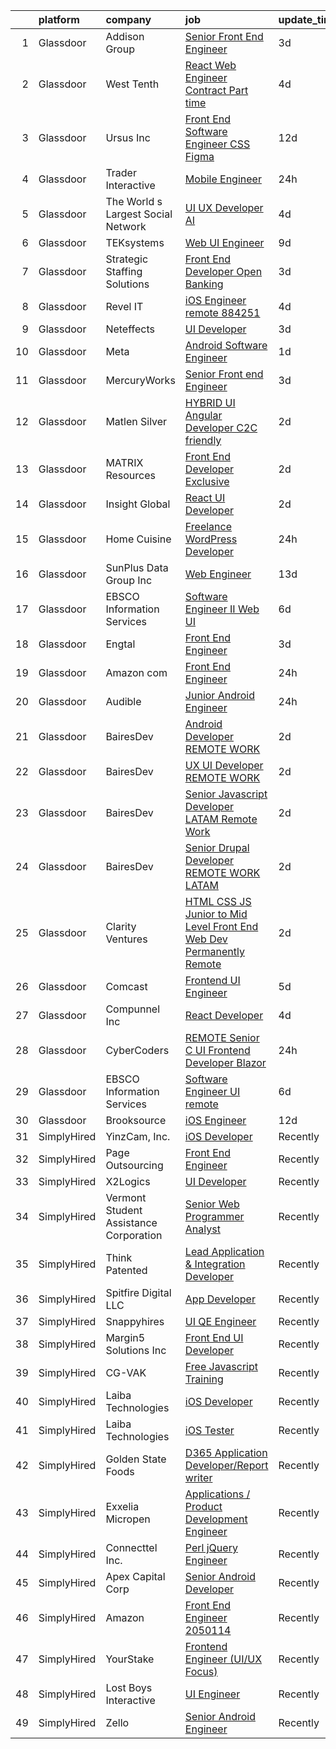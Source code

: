 

|    | platform    | company                                | job                                                                                                                                                                                                                                                                                                                                                                                                                                                                                                                                                                                                                                                                                                                                                                                                                                                                                                                                                                                                                                                                                                                                                                                                                                                                                                                                                                                                                                                                                                                                      | update_time   | location             |
|---:|:------------|:---------------------------------------|:-----------------------------------------------------------------------------------------------------------------------------------------------------------------------------------------------------------------------------------------------------------------------------------------------------------------------------------------------------------------------------------------------------------------------------------------------------------------------------------------------------------------------------------------------------------------------------------------------------------------------------------------------------------------------------------------------------------------------------------------------------------------------------------------------------------------------------------------------------------------------------------------------------------------------------------------------------------------------------------------------------------------------------------------------------------------------------------------------------------------------------------------------------------------------------------------------------------------------------------------------------------------------------------------------------------------------------------------------------------------------------------------------------------------------------------------------------------------------------------------------------------------------------------------|:--------------|:---------------------|
|  1 | Glassdoor   | Addison Group                          | [Senior Front End Engineer](https://www.glassdoor.com/partner/jobListing.htm?pos=110&ao=1110586&s=58&guid=000001827c41cd4596d4243961f851a3&src=GD_JOB_AD&t=SR&vt=w&ea=1&cs=1_7139f187&cb=1659942063825&jobListingId=1008054120249&cpc=0B561D89933DD0A0&jrtk=3-0-1g9u43jbah7hs801-1g9u43jbpihl0800-7c1ea620f3689d2e--6NYlbfkN0D2ZZJrNSLWkuWgkN28CDhWSNpZr-3qYw3O0res6wDGcWH1zBsd6yDOo7bxc9cHPcTGFSYSkryMCVZfF2CBwhF9QEqUi-EEEmMMh8Ch6wSRhy_gvSJsUJThsXGonIBcn7daNBQVVQ0lPBlDCvC8pP9xT7vYPTBAGndEYjer-tMLB7Ywwd0D7et5RC4XQBa77-yJieu1Zcxdmlldr7fzAD9TXmn6zY0N9RVaUBG-7NJfudKFnqz0No4bCWpnoGezWpBHEteOjPcU09OobopTZmAurRqUP0bBTPviZKlFw5xHhU1A_Gy0i98WQ23V7sCetfjII_MBNPpELRyBjr_2mnSvnHupAHD5K4DavkLPldVSNbbAufwyd7z_n2MrxNoCt1R9J1nmf-70nZtOXkOkx96Bci9SpawHi2sb9DoFe2vDgAtO9yboQo177ixbjHOgw70Ut9b1vv9OBRd7yJP24nIVUpmAFHU73Ke1KrYYVZicFw-7RmQFxfy4G2EuuyAUHtlM_52AIgnA8krF_vhvVCSzQGhDw8IyYEusVxVDkkfDDcb_KVMoqwMB7yb5MkH5GTQ%3D)                                                                                                                                                                                                                                                                                                                                                                                                                                                                                                                                                                                                       | 3d            | Dallas, TX           |
|  2 | Glassdoor   | West Tenth                             | [React Web Engineer  Contract   Part time ](https://www.glassdoor.com/partner/jobListing.htm?pos=111&ao=1110586&s=58&guid=000001827c41cd4596d4243961f851a3&src=GD_JOB_AD&t=SR&vt=w&ea=1&cs=1_2c988636&cb=1659942063825&jobListingId=1008050242490&cpc=6FC5BA77C9A4CD78&jrtk=3-0-1g9u43jbah7hs801-1g9u43jbpihl0800-e4963998755a68f2--6NYlbfkN0BaGdOOK624JFFhWibxYF5ZHJyu-TQMeOslDTyNeurccXmRvpkI3qtJZeYEZUbxqeZJ26W3EhAX8s__iR1Bg_cFl-b06sp5qLRG9TiASyvtBQ-X1iTHuNzVzArMfN9k9_pt8N5oXw2KaXB8rqV4WXVl8-AgE4bP0Kph0JVPd4KdpHZc79NziEezb2Zh1P8gseEXINrOg2pZ-nDZ1Fpg_z6vOYZHEtu3CBNQ3Oh4_Xjs5HEhhmyo8m778FqFJWfXIav2v6fCHIxwZHtopP3YU2d8m9YS3VDIr-q6lqlnAGlhHMHpUchHZTkc3gTU_reKF66j83FWhTsrwvTA52ZV9QTnpH3y83HMjeCSqoF1Nvjg5wQjFZvPTpAInkYxbzK9TVPthFDA4NjV-qC-UBmvmSYiwI_wQl4Wsp6oOuD-z-T-xANutRWMVzVkQYp35cjSLY8zL2o0UAPzmVIUoBE3k4tPvAZ1XlpaBbK3Tq4tiu6v5CXqYF2akPQ3O4IfmJlkdZ5uGJMEevtSPfura7TBWpE8)                                                                                                                                                                                                                                                                                                                                                                                                                                                                                                                                                                                                                                     | 4d            | Remote               |
|  3 | Glassdoor   | Ursus  Inc                             | [Front End Software Engineer  CSS  Figma ](https://www.glassdoor.com/partner/jobListing.htm?pos=127&ao=1110586&s=58&guid=000001827c41cd4596d4243961f851a3&src=GD_JOB_AD&t=SR&vt=w&ea=1&cs=1_aa6c70ed&cb=1659942063827&jobListingId=1008030716470&cpc=47CFDC01B3F81FAC&jrtk=3-0-1g9u43jbah7hs801-1g9u43jbpihl0800-656ab1530e3c84b4--6NYlbfkN0CT8vBT9H5mqECx2dfLV_FONLPDKpIRssxVwtj05Tmm4rA5I0VNOPdM1oYsK66ov5p0itQXsvAwD8r5zZg2k_X4-9YfmzXzNnYlCdMoHY-GU5Gsv9suhBvL02Vt9N15v030-HYF6vbyKVVVwpSFfx7l5WweTuQIHGPg06b5L0bWXzxzbvpQM4dtJaDbN_4G0lNWYvcZvl4lij2_moFcJiV13U4rodnrugj2cStHxpefWEyJUblnT0vs1PMx8lebJltf4QxNpIW_YdHdT5dRfHmQBPKtcfU-l1PWt1Lz7lVI-zbO7JNtlmt1GtYlCFBtuZ4Gfii3haGOqv_6k2sCrYcciyet1YlyT0k9GBpg8jj9CnVBQ3O35Xv6Y6NxAf9bE0-n-4jNBilVgroJePylbdw3Q9g1c3B-RKL_OEe_8G8OnbSD05ndAohnVs4Bglx2rZIU5fOrcG7TB9ksLskv6Mv4HRyxlb9PSZwjffqiDkg-eBlpeXZbJen-Cb7KcRboIsBm6tWaRd3x3sL_pf5_pUIa7hZMsIDk2JlEc1HG5w2jekEGgspnQUJPx4QMKBjXS2QfAlAHasbuG4RIUvhV4xgEi0CadL_pTrfnNImNnNnY8PiBdpwCVfCISBDg-Tyd5oApL42bZR_IDNG8QU6giMj06cU6UPxckTQQ0eRCe5aJVIuF7Vnz9PGNdbtSBOKvGZAOc20iX7chMRQ6SUeMTQnF_Xc8s2H0NSQu4mUN9SvjmwIAl942wVEn0-g7dLjGhQ_CUIhrvk49mo9wdkXhlVPQPqq_UDzCtXAP1cEKatv5nKCa7gMN2OCvrtzKnRLrTQgMPHaUenG2AG0pOLFV5vQpU4-cMDXrjSAIfFpi8ctUpmjAJ5hNgi49u6sVadqz1joanZDxLNOtPQwj-QvPoq9jXZWOzJZPO6QSE8-zeruzBHfFY9Tuu7aqb31PyLyGpKFGlvPUrqQZmL6MuqiembymN6cG2YBiImtR7csmjU1hdMMQQWmTLFaArjZSdI_-_FI%3D)                                                                                                                        | 12d           | Fremont, CA          |
|  4 | Glassdoor   | Trader Interactive                     | [Mobile Engineer](https://www.glassdoor.com/partner/jobListing.htm?pos=102&ao=1110586&s=58&guid=000001827c41cd4596d4243961f851a3&src=GD_JOB_AD&t=SR&vt=w&ea=1&cs=1_5c02dc77&cb=1659942063824&jobListingId=1008058476385&cpc=39721386339D0809&jrtk=3-0-1g9u43jbah7hs801-1g9u43jbpihl0800-13597cc6b25754dd--6NYlbfkN0CfVH-qyEaBa5u3hDWGwac3cE7aFqSY5u9qG_vjqtOaB5cCW0psm7KQ1qws6X6CXB7m0Tq_FqA-M-_V0e2mMUoLTx0QBH8FrqBacjqrJ32kWbcxa4GB94ntZLRalHKjpFrHKPmomekLTt8brq4e4YGhZ8pBXlkp3z8jHtwuRd2-2WtS_jeTAM9It1hbNvKaHA9-AqvutBzPW84NpSpFVWznlVhW7EGVSuJJOCb0lqk_HfBeiZeaWmhjkP5Phj7jv9PAWpv01av6gwH_kNXa_EsRkp3b6NIOJug1P0gGzYZOjrLZnlQvCcxwYDkT5OYHY7Hpd3-NVHSpw0kF1fWBaQqazCzQWRtBVWh1GLtmq6Id6hxIOl4v70IG_lnef42pWUK7fmM3Hflkx3opTtNPeQ-x8dG4g1sHcrl8yJFxFC1l4DxMwZVV7M958fSuIOve9N_RVhPwyxrIUC0Y5Di_0M_pypuxtd9YdgTRu1A8kipLMbgDAxD1AXcC4D3A1JDRxNY603_E61FIcA%3D%3D)                                                                                                                                                                                                                                                                                                                                                                                                                                                                                                                                                                                                                                                                   | 24h           | Remote               |
|  5 | Glassdoor   | The World s Largest Social Network     | [UI UX Developer  AI ](https://www.glassdoor.com/partner/jobListing.htm?pos=120&ao=1110586&s=58&guid=000001827c41cd4596d4243961f851a3&src=GD_JOB_AD&t=SR&vt=w&ea=1&cs=1_f5d3111a&cb=1659942063827&jobListingId=1008051839425&cpc=59DEFF8D475298C3&jrtk=3-0-1g9u43jbah7hs801-1g9u43jbpihl0800-d9365ae750555d3e--6NYlbfkN0DSgjPPcnEdvoK3uuxfISLALE6pB1FR7YSHOr_tSg5_QGIhoz_2VqUepdcKLBLI_zTmWHDhUTUAoNU7SQJ61YSP2XWsL8yTcs_iCojs6THTbDr4b7XoUevyqv1pF-BrqkP_aT09Fm9zRhZmd9TJIKMVRWL-z_WZbCkW6npKJR-HEdCYCBjXGVLvpSOwvqjRQ88WH3qJgAuzFVR7hDALWmwyjTM2CRRURFOiJ0p4bXzEZM2i3UcmJ7p-z3rlGSCQdMWoenYbZzFNe5OMEoSd9vB9rudwNdVEulnWIe7QlsL_09U4DR2qPoHekITWNXB4a9GV0vC9NhUOV8bERj5hyjqvabB2R88l7vEVzfDi27bZnJSxN0zT9ddFtS761GlV30gIHtKfk5jeGKeUy5psNikx39I6JMl8L7r-tlMmiiosBLqsfz2DUgYFi_tW1y9G8mIVCMY5AsI1SGudJEV3-Yln6ADsjLg2mqHmnXTVcI1EVwaZTLci2XjgR5Cd7yHel3ED_u99_M2yMFQ1oXvq5o-ls2VUL7x-jWk9uu9zVQ0D8dgxuzvVb_Mzihx1sVQZP0prOtXfxmShn85BwLP_Y9Z8)                                                                                                                                                                                                                                                                                                                                                                                                                                                                                                                                                                                          | 4d            | San Francisco, CA    |
|  6 | Glassdoor   | TEKsystems                             | [Web UI Engineer](https://www.glassdoor.com/partner/jobListing.htm?pos=122&ao=1110586&s=58&guid=000001827c41cd4596d4243961f851a3&src=GD_JOB_AD&t=SR&vt=w&cs=1_308dd7a6&cb=1659942063826&jobListingId=1008039161481&cpc=1160948BCBA38B5B&jrtk=3-0-1g9u43jbah7hs801-1g9u43jbpihl0800-788eac7449b034ab--6NYlbfkN0AuKz8EBO1xHDEL7V2YF9xF3dC_I9B9i-Zw2Jh8clPMK3KTieKealHQySFBD4L6FvM8byUC-knq_uKmUhPuRCvjD_NGUjjWGtC1iit-7rVheTFcanZ6H-_f6UekPzaY3to4ingxAA0JH9phu3KsclDAD2dMC3OUnr7TzaqVzLdCNdc9Upkn0OU-1m_FfbFY3_NyXMdGfO1nfZDd6sX46v6nH2adJjhTxhZd5PJBGv_P0U3HYUj1PHhsrwrQkS0oTw592GDOE2v0GnWBMSdgEBc-bxrNzjrT2qLetfK38Mzdt6MSIuwswP99whyHYXK0hHx81CzBV7AQwIxFDj1BKoYOg7JkkSHZ1OoCbNuOw2Ppa0p4fXem8UurizOtMJ3_jNMHB1Er6xPniQuPoKwdQS0Pws6PVOugVQgxPJf1LF6kM0tNQIMhjK3OS8NRy1bsx3WftWxjyZqGLn51Ee8bXrVhP12Dj4qjupHF6zogpyBrULqeD1iNiwd65dtu_lMQf22YFngsiFeujaG97__TuEOZnABnaoZg5jD8Y5pD0x8BbJB3ytk2miZxU2-uRIShlPHMInwlTFZXEf-EePszxF5E2fzaSv_3eooxApGXr1orQO8KymuH5wyZ74qqbnCNv7E8fSYNVQiVfz_JQxF9y6IHRFb8YH5NnDhv_N3VtGhM2Zd_nqRGICXpSuzmvXeaU-QhejLmoBqOdITPFEaSHCdLrXJikfcLP5Dz-sffqoIpuUMFIv7L9A0a3p_MhvIB9lsz1XnhKEGTJQAWuoo-PGDmlssr2XQh_A37kXNDLs9nU0Ka5cYyDogBhPoCp2z6OYxgweLuuXYyBsNxCTDsL3nxhLVxOg3l8EtwgKGZDhdtO01nBB1lK0ECIkEsbBeuyOdXyNexokmJEh5EPE6Oggq8m5Zz9XNWvXZT4qoZJjlMKg%3D%3D)                                                                                                                                                                                                                                        | 9d            | Columbus, OH         |
|  7 | Glassdoor   | Strategic Staffing Solutions           | [Front End Developer  Open Banking ](https://www.glassdoor.com/partner/jobListing.htm?pos=123&ao=1110586&s=58&guid=000001827c41cd4596d4243961f851a3&src=GD_JOB_AD&t=SR&vt=w&ea=1&cs=1_26fcfb22&cb=1659942063827&jobListingId=1008053446843&cpc=F41FEAB56D215062&jrtk=3-0-1g9u43jbah7hs801-1g9u43jbpihl0800-a2debed4f60d8ec9--6NYlbfkN0CB4h_TpqywgMPZecH4V9H9bCqyxawBCNsXMflKEtNjwKl0hOa87wLv6FRSTIHJhe2eOaxBM9frzqd1DzdS1HVYZmNbiw0e8eZNeOcVH5E23VHdy_x3nYr-rLwpq1KziViEAD9z8-tNKLuEZ-zKcS7W2QtoGhRrpChdT63k_6nG1TeVq_lqkBWRFWCP_CvPf_m-ZvvAnHG1AjyKVFNsKw3YUuluHDYB0lcHhvmltfbyAkgB21ymQnF9wC7H9lUbAZ1xxb4daOXghu0-7USy4cPOQjXDRGjsmlWLtbtiJWK9fqtMYHYcpDMZAbSymWyXzXZVbQmjmRiPA0mtSX-Pbo0c7OyS_1YuRDKiFTDLF3CBf0rFtKooqKVbUAxRni9Yy66amN6yeO1vGxV5oxL4lvvRQs1jm6miC3NK7se3LfycyqsPZ6udX1pdV2wi8XUFIOspjpD6Pc8qL16rtJboX-WYDNlCmOjeRaTEJDGfwl-Zn-BY5JlfEqq6645SE-tNCkweBI0ZZ5iGu8sVFeuueRvR)                                                                                                                                                                                                                                                                                                                                                                                                                                                                                                                                                                                                                                            | 3d            | Portland, OR         |
|  8 | Glassdoor   | Revel IT                               | [iOS Engineer  remote   884251](https://www.glassdoor.com/partner/jobListing.htm?pos=121&ao=1110586&s=58&guid=000001827c41cd4596d4243961f851a3&src=GD_JOB_AD&t=SR&vt=w&ea=1&cs=1_ac457d39&cb=1659942063827&jobListingId=1008049740786&cpc=65CC663E25211861&jrtk=3-0-1g9u43jbah7hs801-1g9u43jbpihl0800-9966b111f38795f9--6NYlbfkN0CBMkGvlwK6m9pia4-10scwEdV1tdP_EMYk-E5OaTX1bdhbKRI44EdcSf7E6Hc-PCn__UZxercsiMhRFbCD5LtZxChmpS0pPUDqnMHY2Db85fU1BCjtLOPHZRi3KhDvCYB3dkyf96UJZ700Bxj1tn3CsubQRig2p1tCOZuE13jPAxdgiUYozCeW3iy7O7xy5vvvQBU0aFxRP2BMywGW3TDDpQBwbnKhXWnTFEm-hQ1uTpqIvSwJ78IYTS3nzQqm9ZC9GiMD30QgFyIESlsYSL9mU7HA86J4Xy7ZY9rR2S73YMzJQeKHuzyB-83u87b5yy7Vnu3AVuEvFwy3cgt6db2JxwAJKGcgx0-9HnvwnDd4ADIZRVjdW0mNNMT0k-MTOfAbjkev9OGNjM-44yB_B-cK4igbjaHQlf3RUhR7PAcFRbqH2GKPKcPoRoe56waQXLyDVIHXZpz5VKWP6auaxEK_C_uKMD5klu8zaB8ZPnJzJjlApCtvblLx8eSMlEGq4EDKgNfcMctX0_zekqL47-ET)                                                                                                                                                                                                                                                                                                                                                                                                                                                                                                                                                                                                                                                 | 4d            | New York, NY         |
|  9 | Glassdoor   | Neteffects                             | [UI Developer](https://www.glassdoor.com/partner/jobListing.htm?pos=124&ao=1110586&s=58&guid=000001827c41cd4596d4243961f851a3&src=GD_JOB_AD&t=SR&vt=w&ea=1&cs=1_b2fc3ac1&cb=1659942063827&jobListingId=1008053372622&cpc=FD1C1DA32C38CFA7&jrtk=3-0-1g9u43jbah7hs801-1g9u43jbpihl0800-58cb1316a6a5d7fe--6NYlbfkN0DkPptDrJXidHbiX_cAZqY1TBO6BcohTQUDFYyXRozAXCnWqtX7QyrzcYv9EndguHX3naLLfcozJcGJLm7NZB3Iq8cryJVhcHF9Q47fVzBpk7mx8yPiqT1EnXkMII4kJl7k5C9Xbnlda9aVIGsgO27s5--_uLCuiFX3e71-_MB3UDaXq6cYh5DE8Xju4EJlxrtXru79z6vbytqev0V5-eQlxozp2DYSS0F_h380gDithyPbeu6v0r3IIqpY8110uHRwFaINDorsWGWFXxPbMEFJaVQ7IQeaXhY3t6b5gKphKPZPZQK6S78DIDkEqcvTuf6xyVcU3c4St9qt7ZZ0FikPdSF-vlmNPQ_TUbT8B8HGnypi7S_vNPBSwgLau-XQW4Xn0b59RRUo9ZvPFbBWY3outfqj96Mk67IvkHvx01rf11iLyQA_oAtWhyiGC_3ZVZRi7-7HD7eibbhgHpeWC6P9ivqedqYBmnHxms5w2uuMAxt8J_Cc32HfiX6vASg6-iaZKUoUgL61tq7qIjk8Z3Zd)                                                                                                                                                                                                                                                                                                                                                                                                                                                                                                                                                                                                                                                                  | 3d            | Fenton, MO           |
| 10 | Glassdoor   | Meta                                   | [Android Software Engineer](https://www.glassdoor.com/partner/jobListing.htm?pos=107&ao=1110586&s=58&guid=000001827c41cd4596d4243961f851a3&src=GD_JOB_AD&t=SR&vt=w&cs=1_44fdb626&cb=1659942063824&jobListingId=1008057185979&cpc=883DC43018083D9A&jrtk=3-0-1g9u43jbah7hs801-1g9u43jbpihl0800-2de897281130a282--6NYlbfkN0DYl4UJW4r1Vl7FEn6T9F-rD9lpC-0oMJVSiWjK_MGUd8e8cHXcpv6KPyjLHZEfqkXya_sKrGq3rDxiX6K-lsdI8DHR8xmSQsrYkXMNpkToXk8kQ-at5lKPmOkb2tfzoMtbukxo03Ltm4UIfI9n1H5Zr9blW7wlxcHPvedRIZ_E5n7D_yUOevqxyqbKXBiMpFZ3vaqqnUo4tDGciceV9-F5lRcIMkbZuz7D3BPZJ4cCJeR4msEj5h17FjEcK5NaX_h_aeksyJcmJ9SF6XJu_XubfvEv5YhIO1R3-x1HUrZbgCkD8UwIITb3zlBt95JbdoGSAuhJH7EIVdXeq_14EcBgJNwefJJwH45xHMqYuI9nk72WFmp2hsUNYTJqNtvwKXfOguixftXXH_tfRt95n0YGYsXVQvlZkelmUroGdzmuBveWbixWnwfja7gtAJh2z9_8KUKedyRH3L7b2ND2Dm4RupjX9esiwZDOoAayePTBXnnHJY5hZ4H6kSYchqlrXj4SX8WCBpIJ1hv4a-o9TPzuay6n_OW4-ohW-5ULK3pH74kNDMT4T9XI7xOWrrtFnhSqaSWQ3Od01vYOrYi8ToLxfYSpOgPYO7oWW57-XssUZJXlEeBLVNaoA-mE2Ewtv9N3ixfQT40XYzT2tgpd-KCzfZA_SMKaqq4Pk8bvvYkpa6jK8-62dovyhMCrtJznJ492tZ4dwTayBCVDWfEP-NE9L3O3noB-5Hbogar0XC6bbGUzjDwaZAikkf_OuB_af-iAMDwMKBb4yNnejcZf2eWrlN-McqERNx76xycCsIOusSDjV6Taq1Fwkvsm0FodadIzmuTn4njskxA3uda2xW37-DIBbsfEorjax357bNNrfMjdR1ozRfccBftu5fCBDG6b6jeRjvLlrmdFQaWXk1Jxt96-8lf6zl6d_r5Ko2pzRY-fFzku8vMhNhA1JucJuOt2LxGMMPsQp0CCUo0BZNGkqwQEQ-7XjKpw3cL1wm4ZqShqGfOWfsy5xEGKbevZkWH2rQE68UNw9YIzOETicQdZs-33K07qMVdd-iYcdMmrfyauqeSrdXa2)                                                                                          | 1d            | Remote               |
| 11 | Glassdoor   | MercuryWorks                           | [Senior Front end Engineer](https://www.glassdoor.com/partner/jobListing.htm?pos=108&ao=1110586&s=58&guid=000001827c41cd4596d4243961f851a3&src=GD_JOB_AD&t=SR&vt=w&cs=1_c27c52cb&cb=1659942063824&jobListingId=1008054560508&cpc=BCC169F53084E245&jrtk=3-0-1g9u43jbah7hs801-1g9u43jbpihl0800-35400aa85cbf5aff--6NYlbfkN0AZhccrYCUSJlZEde1UnGXnwlG1V9FU8luw-eezWnVYrwyqiUgM7CrsSMqwzGkFZ08BTHmriieA0rVHLkGwOUMCEaz53cXdPv0WBZY5CEv8kzCiYYMBEMjv3sLngQpMermMqiv3VGNoLjCthvl6acjnUgYv77Kc1qJU_kCOM5TtyV-Zw0a2d77AYCVdbQKaTJj7BYZ88gdz2v9NUX_ZyYktOedMTQ55krpDAtALOUTLjy0JxarmPixPFPmLcNKn5bZhh0P8iXuCamiFslmGGq1ixWW3zqsX9ykYeuh7EGEKcoTaz8lwqaFiPDx_cnYSFvCPbGpK5xy51qC6kc815K12Gyu2RrziP8huoI8I4nsUmZybS2t3YXeLOLm9At79UQrawSlDSYxn6244fivyrNDS_hDPz9GGKUGZGzWQTGpmcruQ6JA-cnN1)                                                                                                                                                                                                                                                                                                                                                                                                                                                                                                                                                                                                                                                                                                                                                          | 3d            | Tampa, FL            |
| 12 | Glassdoor   | Matlen Silver                          | [HYBRID UI Angular Developer   C2C friendly ](https://www.glassdoor.com/partner/jobListing.htm?pos=129&ao=1110586&s=58&guid=000001827c41cd4596d4243961f851a3&src=GD_JOB_AD&t=SR&vt=w&ea=1&cs=1_56184981&cb=1659942063827&jobListingId=1008055919421&cpc=654405A9B1E0A9F5&jrtk=3-0-1g9u43jbah7hs801-1g9u43jbpihl0800-01d529f326a213a2--6NYlbfkN0ADTliTSg4K3aDxe8vkHVVj5ml6bx8ND6Ab8oliGx3AtQak9O875La2bFZ7Jqdg5u1BhLKRStbP2SeDu6JuE3wA-7aOPvy3F4CJvy_BLwybi6rx_UVgdw8BH0Nzts1fhONdlxM1ZFx3OasskjF47-vNi_-Gy7mPqSwdlA9wSMC0K7jRcjXK6FVEYCh6AxdjYTJ9GyQU1m-2m7q0FCc_OJer-cT9Idqpl_QjAqSTAvmyGFuRfqLoyX7z5y77UItEcn3Hk6uQzb_vyjT7iTdfjj4Tmo4B8V2QZ5QmgWoYpwvXfDURHnjxj-4Lqbyl3dijlyy0OhXjSiHSNZbxVfbpQPbdsaNV98AT5X7mr51P7vAejg9_1J0FR3dQMYC0rwC_jgTj2EL1gA3LBcCdlx-2ON73cRQtHAve4mXQkgC-UxH2X_IhLgNLoaGC9zAxAwLvBfDhxMiY6--GnsuO6okccf3_oGycwKOlYAc%3D)                                                                                                                                                                                                                                                                                                                                                                                                                                                                                                                                                                                                                                                                                     | 2d            | Atlanta, GA          |
| 13 | Glassdoor   | MATRIX Resources                       | [Front  End Developer   Exclusive](https://www.glassdoor.com/partner/jobListing.htm?pos=125&ao=1110586&s=58&guid=000001827c41cd4596d4243961f851a3&src=GD_JOB_AD&t=SR&vt=w&ea=1&cs=1_50699ef8&cb=1659942063827&jobListingId=1008055776835&cpc=1160948BCBA38B5B&jrtk=3-0-1g9u43jbah7hs801-1g9u43jbpihl0800-a56ddcf42d494454--6NYlbfkN0De5ppvndiyxA0pMSLQzOe_j9Mra0KF_8EhxTxOKXtZIfhM20E97mGJ28x3XA14Fw0hfFxC5h3EVtxuM6PGljDWpU89U5amfgWDSHurEGlnP7Fu8rdLyodg8u1DcxKE9w4vUN2jjEPENYsgtD2JaaxCk85FXjzV-8FaPK2Umoa9WFek0f2nl_5bjOTwkf7IzH5sdfjaHVfDu_S1PPMtssaNkacebKivxh5sU6_2_qQZ72NRh5UudK3sMQRZ3eco6RFIB-mJOOIpLSr354zn_koRevdR3zKvr3NTk2W4HCwXZXItVfhL3fZq4LUHBax8W4d0g6I5VaEsQ0lRMGREc1hKi9E3ibsm-BbRgQ9MktIz-D6sNqg16LwRyN6167UhTYBzqVkeK-_krxRmwMzlF2eB9Id8h5KAg9o121DUB0P5B1UUHBQuFAPFIoX9pnfXV33nKJoSyB7Mncc1jqBV8KXs3DwoAEcS-GtshJDhi0QJfQ2hM2aeBwmBBm66x9RNF1W0R08biI2bax_Pgx5ZeOzC-oER2cQHFRmXCN8YW7aEww%3D%3D)                                                                                                                                                                                                                                                                                                                                                                                                                                                                                                                                                                                                                  | 2d            | Dallas, TX           |
| 14 | Glassdoor   | Insight Global                         | [React  UI Developer](https://www.glassdoor.com/partner/jobListing.htm?pos=126&ao=1110586&s=58&guid=000001827c41cd4596d4243961f851a3&src=GD_JOB_AD&t=SR&vt=w&ea=1&cs=1_b2dcaf43&cb=1659942063827&jobListingId=1008055879246&cpc=A65DF3A704A48F9B&jrtk=3-0-1g9u43jbah7hs801-1g9u43jbpihl0800-6a5d382929df3bbb--6NYlbfkN0BKkHZu3wF05EeDimN_p6sYpKCMArvwa95YdH7UpkaBCoSUOkIYlUzf0nbOjfVk5XaHf8IDsQqClwF6H1uizWpcYsYFu7afw_tBlTA1B4ula8fLcUl38mP3m2A0itVCPfGK5KG921eNXPoXhkJ1BDLtAWEwsyqVZyPcgGX5eEh_9KynCQ_svfHWUy-KRXvmVDKaMlBY80FN2aomIZxd4ky2mnDFWHAj9pXGHD80pJinFnnc0_98JEYzlVXwZ-rEIRj8j_0DRyQZK6rd9bSsh-A2oh310ByT8gz3kKmb_zzPDW1p0ZAcO_Axy7iFixLH78YwB4aQIoZ2P6VdZAAHMusyy5mqg9GCT6jg3iFX_yM7R6JCFqWdfz63MZ4fdXscyli2_7flz5CVk8rWbysk7uM1Inp-GONWQs_ETi0DGZfyIr0W2XUx5qv0Lbz5kvCitkfWsoVpNDVYipa_8uhpJposxA2FHpc-xbGCymDIri1bKmn0N6ilUdGveiFjmw72jg0MsuA7-UPuPg%3D%3D)                                                                                                                                                                                                                                                                                                                                                                                                                                                                                                                                                                                                                                                               | 2d            | Maryland Heights, MO |
| 15 | Glassdoor   | Home Cuisine                           | [Freelance WordPress Developer](https://www.glassdoor.com/partner/jobListing.htm?pos=104&ao=1110586&s=58&guid=000001827c41cd4596d4243961f851a3&src=GD_JOB_AD&t=SR&vt=w&ea=1&cs=1_e043add9&cb=1659942063825&jobListingId=1008058379419&cpc=CA5E2B5B7F82281C&jrtk=3-0-1g9u43jbah7hs801-1g9u43jbpihl0800-fbe69db07bdfb4e5--6NYlbfkN0CnvnrZV6i1JGX1yqycrBVKxG_QbmFGo1hJvaAPDrdCVZ8yoQV_d4S0E6kW5TZridRS20wnFTONbCdR5UDq1CXW5H8MIoGddmvYmEkECZKhmboLpPyW9reO3K61MYP6Uqi-Isu1vCrrf6hf4-bBI4d4aykINr_QnT6E-tcfr7it3mAg6r7Zg2Qdkx3z5nFj0pFhQgn0TpZyVx3hfrRAflkSNSokyc5zqFa1fvh3s8m4AIQHSwS3XOpp9hdN9CoMWeJBCjt5trZBWkkXoG827_KCBLyr5zzNmnApABudPgwa0aUgEjielmc-JURPV0QmO9Jkms5xowLTDT1CsevCZ-0MOzsNN007id6XZ7tRzarEHNnc_OADexXpngdWcYrZNIuVUHZG-v2e57SCZaD80eMMCSXIkeALSWRM77kDpsJYJwHmgKdmvmGgeO6KW5LFFaJmvQtHCLsm5ymz1IUYJTP44qHbTPKAYvWBIlS2yVMiQ_WVCKM6YgujMIahCyQVrVnJXcvdcEnoEQ%3D%3D)                                                                                                                                                                                                                                                                                                                                                                                                                                                                                                                                                                                                                                                     | 24h           | Louisville, KY       |
| 16 | Glassdoor   | SunPlus Data Group  Inc                | [Web Engineer](https://www.glassdoor.com/partner/jobListing.htm?pos=101&ao=1110586&s=58&guid=000001827c41cd4596d4243961f851a3&src=GD_JOB_AD&t=SR&vt=w&ea=1&cs=1_178d8b2f&cb=1659942063824&jobListingId=1008027821993&cpc=9C938E8DE9AD6C02&jrtk=3-0-1g9u43jbah7hs801-1g9u43jbpihl0800-2d7be632629f4931--6NYlbfkN0BK9GXDcakwdiqmeo8o-2GvkYnmPkq7xevAHdeF_847qtWIb67PS4cSfsMCZRSVvnNIk6nLpPdokOLOeJcGsrW85yDhUf9o1s5guq2_oYdi2Tv-iBAmztpNJsq_fLyxYtkf5MuU7zh0L0RM_1JInW9H_JpAWl88y4BilZXPQBVLgnjfnjuUktiD2VC7oPubIyHD_w_DjwKWw2EkbxpAvhoL-YbwYISbX3X_k3HmuHXCpp5IEryciD-hNm-EGEGXA5fRTCta3U6xIeCAqn4z82ez2yvymOSFooo60SK_UfgNt_SB_Kkba-rdRm1UtFQZEU4XRr9qt_l6amR2L19cDoL8LmqkPjy6eGqXIx_dtStJlc_xZ2tY_7GpZz8ZdBiXmUBj9W1xsZgUQGa_M6aD3gI6rCoN3vTqFEAZYVEMiUwDnbAdU5aT1SodpHa9AHbQmLQFATQZnl_oJ3SjxeCWh2jC5zvFFW9Zf6geg0T_m8AL6K2KJJ71DBNVduLovsaJ-oY%3D)                                                                                                                                                                                                                                                                                                                                                                                                                                                                                                                                                                                                                                                                                    | 13d           | Columbia, SC         |
| 17 | Glassdoor   | EBSCO Information Services             | [Software Engineer II  Web UI](https://www.glassdoor.com/partner/jobListing.htm?pos=118&ao=1110586&s=58&guid=000001827c41cd4596d4243961f851a3&src=GD_JOB_AD&t=SR&vt=w&cs=1_8df5904d&cb=1659942063826&jobListingId=1008044739624&cpc=451933188B21919D&jrtk=3-0-1g9u43jbah7hs801-1g9u43jbpihl0800-3bf965d50987f0e8--6NYlbfkN0DdXnPqwYiIrEKJMiGtoBoRMY0gisMhtebYjuc8wwZJimMLxIRF2WCtIDarJLMGcyDYEhgN_r_eBy8VrEGlKQ-iVGE7mDZxHeRpEsY0i0732z2arTPMbh7SYheNYhwPSqzHhoY3fQrfFpQrIWFVIlwEuwyAnrFHyTUjk08kqXIEAAH_asEeqP4FrAloqliSKYBcXjvJlekJbKHFzSWvkUXsj1VKNkyqH3AwKD_i5m1KYwZ_NEmYllThcysm0rDV7Mfhf59lPVXxHVhWXQ-M_sNtKrtIQ0_jZbswaOssBhAXAJpNmzdXp-1C0hDOdyzGXzJ9k1XrlygzwBiNPlJN7VDUWMUWZ1vUYid1KsFfzCImTr5qu60vzrBUB3Vpsn6xLTHXS2xFmkB8vFwzNL0YYHhFV0giGE-pOtDGWGhCreMMW1YENYH5Rw57DLNWUINsv_n7TzISCPSe7Oa2CXH7K0hLxZpmYZug6cqsLmW3MLfCIlrGch63CZq7kPy8sxGgBYUpdLOh5l5yLmcavsh2vO5sI5HiJEe4hZPgvBcNuGimcYz95QzRqPDffHjKK3zYQbYfesvLIFmXM0r6nDvCb2ZQfzJ84TMQtlYoARp6yZg09k5nyekSFDo6)                                                                                                                                                                                                                                                                                                                                                                                                                                                                                                                                                       | 6d            | Massachusetts        |
| 18 | Glassdoor   | Engtal                                 | [Front End Engineer](https://www.glassdoor.com/partner/jobListing.htm?pos=119&ao=1110586&s=58&guid=000001827c41cd4596d4243961f851a3&src=GD_JOB_AD&t=SR&vt=w&ea=1&cs=1_5b1cdf5b&cb=1659942063826&jobListingId=1008052522774&cpc=3BA4CE39D5B5DEF5&jrtk=3-0-1g9u43jbah7hs801-1g9u43jbpihl0800-71a444158f5699fe--6NYlbfkN0B7Z8t6fEMDh_BTkcJVPNJicKvZQEBTy5HSwyHa20ewqmyfWNXjNsfvmtdqiCQm-EzowJKotOv_WjYgXr6s0thNrtR8Nf5EbUKEt6ppAYVG2-AQo-x4g793sW2LOxDCt1n9wIYQsco9lmZbJ6U4qZeSMoRdJ9bloGCf4MOchqSjPEb1e5ShRIiaHCrC02WA4DvAk34DyZS8UpNBAKyT15Si-9X1xqBMAMn-5ljc0XeLvtFghmfngUXfgk8PVy_zMA4m6NaIKSoRqG4lK4ogZYzBOPfCKuLzTIsqTpidZ2Za10hNeN4vmGxHh1GH-Mh4z-u8iz6GUTOWCakC4D8M-0sa5ZR6mFqgf3UnlipSXgb5dDkHuCvlc6najXpiSeNZQP1nmWa9FLlZLYFZ74-ufsh_C5YShLYTjZ0btq9pL0weBS7KyuUUOf6wpx-drKuboitEyahZD4SZddTCgc3slg1adGJtuNzqj52ntnAPLP0DSGFvu8CgLoWLXDZwXmMOtik%3D)                                                                                                                                                                                                                                                                                                                                                                                                                                                                                                                                                                                                                                                                              | 3d            | Remote               |
| 19 | Glassdoor   | Amazon com                             | [Front End Engineer](https://www.glassdoor.com/partner/jobListing.htm?pos=112&ao=1110586&s=58&guid=000001827c41cd4596d4243961f851a3&src=GD_JOB_AD&t=SR&vt=w&cs=1_6345052d&cb=1659942063825&jobListingId=1008059093150&cpc=654405A9B1E0A9F5&jrtk=3-0-1g9u43jbah7hs801-1g9u43jbpihl0800-acba591e9284c277--6NYlbfkN0CKJOvZ2V5IrJ1cL6f27LnM8XR4tisTi-a8V3t-dR9dwsgFRvlGUQc2Ve2CGI8d6VPF6kDX2POmW-MBfX6xUIhrebqwZzkmObiPlfC2X0GAyQad4K27DUjvrxaSslJK8KFwdnIpxQiUnxTmkqOYY6XzOngNPg_55GfY8F_F3CxEmIJUdMElnJTq95zvkhIfU5SS8KQ9COMOLcGGaMUQ8G9cTb9GFc9M2JrRWNqe3QlWKaTmrkR6BDdovHgFdHO8bv7EylG6WDiBX3D37QuWnk3LCDib-ZXzaeHZlDH0lrDLaWNqXcVJr_g0Km1D6qir0jzp1uHQX22nzfSLgMqUxZAMnEi_tscV00VI6vlyDr5WFOg_kqMs2ANADU4PdKLEpsd_W47awzsDM1b95nU4-_nr0EZWEpOOX-U_Z3Z3__3nOtOhvY99KUZY)                                                                                                                                                                                                                                                                                                                                                                                                                                                                                                                                                                                                                                                                                                                                                                 | 24h           | Seattle, WA          |
| 20 | Glassdoor   | Audible                                | [Junior Android Engineer](https://www.glassdoor.com/partner/jobListing.htm?pos=105&ao=1110586&s=58&guid=000001827c41cd4596d4243961f851a3&src=GD_JOB_AD&t=SR&vt=w&cs=1_75253d9b&cb=1659942063824&jobListingId=1008059086835&cpc=07D58528F3898F33&jrtk=3-0-1g9u43jbah7hs801-1g9u43jbpihl0800-b7f387295f657957--6NYlbfkN0Bdd4o5uokT9skMYzkzH2dUVVc_sjS2wyLHOFjCY0bjoWlY3EBfcPTk1JugYgQlrlJd3aig6m6Ma3eEtGxhRTtg9eJRBO6kVbVxZY-kdY2SN0Q7uqPIG7m1TKKabkn2LvVXKB5u5k5dyp2ZdpD_CKT8mxZKMua1bwfMZNKyfxKIWka_B15Dz_gK9oUVUGxdbpFRIGe5Pb9c-zDvUOOrQOK63KY6rgR8vGA5VZMZ71ae4wRBeWZBbky9T7L2O2v-db6SwNerpHyUBYqw4tlbK6eFTFuZQa3i-cLJ2WlLji8UTmVVD5avJMbEm8Cz9H9EjO7Zw9luwte2WHaZHBO4Ebjo2EwO8NLEoIRrN3W5RKN-dxLu1xa4pWIYH_98YCVettuqvLKDkA_mcXOu-ASL0xWVnK-j3EQ085d1rMhbIylYs8hw-d7t-MwiNhOs50K7JazRSYjop-J8fQ%3D%3D)                                                                                                                                                                                                                                                                                                                                                                                                                                                                                                                                                                                                                                                                                                                                | 24h           | Newark, NJ           |
| 21 | Glassdoor   | BairesDev                              | [Android Developer   REMOTE WORK](https://www.glassdoor.com/partner/jobListing.htm?pos=116&ao=1110586&s=58&guid=000001827c41cd4596d4243961f851a3&src=GD_JOB_AD&t=SR&vt=w&cs=1_4dbe8af3&cb=1659942063825&jobListingId=1008055110522&cpc=2CAED5C921A5F994&jrtk=3-0-1g9u43jbah7hs801-1g9u43jbpihl0800-1178be682f7b9711--6NYlbfkN0BfEGkshao4EhrCCf7LYqKO8VNtf9vkQrewuI3DmTR_-G3zJxSBeo1ORWaJUaUR2cKDB-NicWU-XYaTp4LcH88AJ2Pj--rFWgE9yh51X_wvdNCMMzhNbtGTQaVKwaopAUMpkYRY1Tft5AqHEUb7N6-AtSo8jPOC7UYkrso1VhTbVg-I2GKntImpa-osXQGkdPXbwTO8gPaaOjuEBATExLUbTdlvIZzo_XoaduLfwbrUruMG9IE8tafZbuzd20uaBY5Xy8GybKqcqjBKR6Um2HE2HnoDls1NwhVzpqPj8OFTVQQ9LZynI3EOIxIXhFOVlLyWhd4oONnh3ZtTwCXXZ35X_pXCXwIWmgpCox9fKRbVdsawPnr10hR-WguCYh8yPWMCsaN7ZjsM16R35U7TV3J3h1l4dl1ukNSwFNzjnK9FPAeipOfnMIzkWdDXsGazc1CqIRnJvieWf9s9NcJZ4TMV4er3kJhje9qqrLQrBMbqkwzfgnvE2Oq7ijekucLB5kQApQfQuVxAmK6-3eEBAUdCr8UqKTboXV8yebESSxrkTFbIHH8PmeaCI5WY0GZYPjlO4DGZ3Bykwg%3D%3D)                                                                                                                                                                                                                                                                                                                                                                                                                                                                                                                                                                                        | 2d            | Los Angeles, CA      |
| 22 | Glassdoor   | BairesDev                              | [UX UI Developer   REMOTE WORK](https://www.glassdoor.com/partner/jobListing.htm?pos=106&ao=1110586&s=58&guid=000001827c41cd4596d4243961f851a3&src=GD_JOB_AD&t=SR&vt=w&cs=1_f0181c7e&cb=1659942063824&jobListingId=1008055110724&cpc=8795CF9063CD573D&jrtk=3-0-1g9u43jbah7hs801-1g9u43jbpihl0800-fb27b9a745795cf6--6NYlbfkN0BfEGkshao4EhrCCf7LYqKO8VNtf9vkQrewuI3DmTR_-G3zJxSBeo1ORWaJUaUR2cKDB-NicWU-XT8Xme3hKz_sBbJuj6LEQD3SmwRxPk7925aM9hwvpQtYkg6Ou_Yll86XDIi2V1CjsifUtmfwZmueywpFMB6wwFThf9p0imHylu1-ghz38_8dfe-5Cmuj2EFjU7Y9St0Wl-0_Yh7OLtRCd3T3jyj8jhGRVg91-MyhRtRRxfYt97PFD8BtTUbVh1AS7-TvxS9sLo4FmcoiMKp2tkfHFsMi2kZBj4yRCFnlCG1bkLiuoXUxNr8vNZ9S5w9bFtBpTw8A-qFx8iLnvGCmdzjXNWH3Cx3yHKrBgxtyohIrlR2LhawyxsYL562dfKY9By6zAD5HQh5gkISdEOkaYxgHkwQdhfFtbo_P0HvTrpPi_YhXJxNmPvb5YldmMW3WVgUn_VgtNCHQIAr1PJV7bDHDkjBFdxb3z5buTfN8JVG4785LS33SDqcYXBmw86q7zl_6pivcO0KkliC8YSFrzvGT88YB-m6XN7yhuDSYxDV31DNBQLfqmZK11dKSLrsfu_VL0056yQ%3D%3D)                                                                                                                                                                                                                                                                                                                                                                                                                                                                                                                                                                                          | 2d            | Los Angeles, CA      |
| 23 | Glassdoor   | BairesDev                              | [Senior Javascript Developer  LATAM    Remote Work](https://www.glassdoor.com/partner/jobListing.htm?pos=113&ao=1110586&s=58&guid=000001827c41cd4596d4243961f851a3&src=GD_JOB_AD&t=SR&vt=w&cs=1_ce667349&cb=1659942063825&jobListingId=1008055113894&cpc=9908D8D4413DBB8A&jrtk=3-0-1g9u43jbah7hs801-1g9u43jbpihl0800-e4c2d3edac66920a--6NYlbfkN0BfEGkshao4EhrCCf7LYqKO8VNtf9vkQrewuI3DmTR_-G3zJxSBeo1O-SB_lpKRvkPKRKNdYvDKpjSQ5ykRoJ_wWpD0ASS_Hg4YEAgbrkDrcprKvuXCLqf3g_9YvT7jPkYj3hCPtB-vkdWh_EiYfULPszuiW5IqnJCaCF3PKDM200wFPV7pqxoMjFAb5orwBsR7bXFQJ51TJS7nCuSvGauz8Tzwb57dJ_Bhd8H9sl050d9ngrhaO1m152TiQxtVd-P3RPwXBE6KZkeIa3fX04oeSy3pox-PvKNojB3smcCQm1ls-x2_Pj6e7dQW-o0GSEp7ASGBicQWm3UUlodji-BmLU5waJU9TSumK9vzzqabiJ2A8GoTdQqarmGjhA1Ta034F4tEpzH8USLmOHSduOxwIue3ssavu_GITCnDPEg5jEgBcG6QwoaxI7qTNTPEWfPaBCrfIErJ5C4nzp7B6N8lNjoEczYRsM7kHp2X1TScYADtFPUGvUUYplz8_pDM4LAFWdi4jCZn2yybCGQHvh4UlewuFKNDYgqsEtF1oSBIHc0wlpUXePJ_XQao46Xshuzm4MxPFvSuag%3D%3D)                                                                                                                                                                                                                                                                                                                                                                                                                                                                                                                                                                      | 2d            | Los Angeles, CA      |
| 24 | Glassdoor   | BairesDev                              | [Senior Drupal Developer   REMOTE WORK  LATAM ](https://www.glassdoor.com/partner/jobListing.htm?pos=114&ao=1110586&s=58&guid=000001827c41cd4596d4243961f851a3&src=GD_JOB_AD&t=SR&vt=w&cs=1_c9721908&cb=1659942063825&jobListingId=1008055115518&cpc=9908D8D4413DBB8A&jrtk=3-0-1g9u43jbah7hs801-1g9u43jbpihl0800-577714483fe71726--6NYlbfkN0BfEGkshao4EhrCCf7LYqKO8VNtf9vkQrewuI3DmTR_-G3zJxSBeo1O-SB_lpKRvkPKRKNdYvDKphJlZ8doQUcYtIaMbTBrwHM_FIo_Wu4gnI5j_qjAG_GUT31hFZM0m1HME8lBBhyKGbGP0WJcmRu56_4PGNsrWNP-RiSbt_VAJyK8BCeu-gqWBrLFILjulylom1DFblCf0IfHXMwRuBp_HyTtx5xBlvMnmzUBHznra-O0LHzIXM5kW48hMAQQYzeEAT_YDhsKsXXTCqWORNtKzUGwOSv7FlGJhRMFyX3kXmeS0BIQClldgXtOgVJXKcG6qVEn3yBUemaEs5jx6pXXQ9sLddUWKXxXQx-IIG5IHHiyLL0cvvjHAyWUhNWy7VOkMfLDiDcIu8bF5ro50pWDkhEj9bBg2Ku3OyAIrLJfZzAVjJ2aeufHx4jsBB5di6FHLtz-solLFVtJL120o3WsOCMa6y-ZLDiTxrX-yEFL_NnzKzRhnDRM1KtkBJlDVh47JeI2IRrUn2jisimgzw4WWe8oXnydCdzhj6ZQnYzd9zMt_prXVYT565ohl04p22Vu272cVU2ckg%3D%3D)                                                                                                                                                                                                                                                                                                                                                                                                                                                                                                                                                                          | 2d            | Los Angeles, CA      |
| 25 | Glassdoor   | Clarity Ventures                       | [HTML CSS JS   Junior to Mid Level Front End Web Dev  Permanently Remote ](https://www.glassdoor.com/partner/jobListing.htm?pos=103&ao=1110586&s=58&guid=000001827c41cd4596d4243961f851a3&src=GD_JOB_AD&t=SR&vt=w&ea=1&cs=1_1db04c6e&cb=1659942063824&jobListingId=1008055989755&cpc=451933188B21919D&jrtk=3-0-1g9u43jbah7hs801-1g9u43jbpihl0800-7868805bc4fe9e5c--6NYlbfkN0CnFew2DKDg1ZcQYWs-jb3VbV8f9jsdYOzdab3qbwS2_WEJX_oZXe-GBGbFxmhnNoLWjF4hr8Pi_WxIRaBg8di2weHEKantefs-sni5J9xrNq-C4zgcZ2NThbNItYV08JoebPY7SUVJJ2VS3bapq9qWt46yJNkg0M1e68t_QYcC9qkxM9saJ1sVnSs-h2iBFKmsYKU2XjmNyDzHK0FOE3rE0Y19zNFQuLJlNxMvMebY8eXPY2Ih__al0oi-Ln6MJnHdDzro74ZkRalgdiy7SIztALpSALB7BkqhZ1BsS9Ok9EknH9FHaJJDinbpp_YlU9BS7KT67upNByraGvSozB7HHR8nArnRHiOMSP4IZwmlz1Pl82BspT7bhEjNQX5nwAD0PL7FzStK4SyWWntNyamz8CtIU45ek0AoIOfcHvwIkX8nGAy6OWRkWJJXsewblOri6CcpXyN5klq4dvOcLV0lGPADQOZPIih38K4p7cz5OzIQobJAT1lCu6j0tpVVpA5aXXsKDiiSrvcRcPZ-F8-cYn4JPOpeVRymttXe3XR38YxmO4alU2Nb)                                                                                                                                                                                                                                                                                                                                                                                                                                                                                                                                                                      | 2d            | Remote               |
| 26 | Glassdoor   | Comcast                                | [Frontend  UI  Engineer](https://www.glassdoor.com/partner/jobListing.htm?pos=109&ao=1110586&s=58&guid=000001827c41cd4596d4243961f851a3&src=GD_JOB_AD&t=SR&vt=w&cs=1_8d6944ed&cb=1659942063825&jobListingId=1008048394961&cpc=82ABD2B5CEB98952&jrtk=3-0-1g9u43jbah7hs801-1g9u43jbpihl0800-f7ce7161764c0419--6NYlbfkN0Cj-KmZPsf9w80C8b1WzNVrlanjD2SXJjxuCbUWHsXPZlTAgGmdtIUzoKTi6fK6WvYa47GfCiXGFIOmHDSKDilFhfhzu4cxTxSOwiN-vemInzN0Os34kUtcEhSYfTtB2F6DeFD2-fHcxreITk-QtNNn8c6-jidnNbtfJQPxUuApKb9a1UGgTxjJLzah_Js-stTlvuob5XUzN0QS42dAUA0kxGmdUhdfO0oVJS9wqN24KQhCxo2oQpt_0JdQGECnoBBQZ-YC4QFG62_Cx6p4GYbl8NcmM7Zjdm7l2nQa68F8kRbgeLgGAKDXvPngAjzLn3nB-HeJRB4HqMM6v5Cg3u-IgGpIRVtDk7qdXUR9zb15peOSGzYcF3FlKaIfs_54MlBw4EX9ABpknbl05588vpSh1SyxbOkI2V9914RVboCfitwNtqA-HGkfigaAoPnViKtD8CEvtbSMxCc0TuABte_CQiDsgwqUbhY7P_kXfNJBI9ZNx-DihtytCBYgVuv88_WNpMK99WfrvB73Yud3UT4xIX32iOktoQitnJvi4mN_ClnwQGwT3MLPtyDyv8IcnUW0ALKX1HOmYnBa75ShBJU1dMV1BVT4VozwrH4ZM_sitCztJM8AbHWUEgWHJAqfGsFQswkn2dsBVEkMyUSQ0ekj6rSHN4PiYsN8MgzEPb-4_SRalccYg3dHnT8jMU88kHeM4wGUpxcWdcb5lq6N-hxkbwOzo8l7Q0gnFGOZmKz9auG3YLqBHB5ce4So0aRrXtEYbV6U3dGCB_Ag_lUv07jCjuqYaw_o4ePGbGbGhzZHa51oX1X87h69x2eYxgfA83Sym7T-ZuLTwqo8MOH8iLVpnAROJas6xhdaYRc3KiY4EYuGEtDTTsHtcRr7hPAwPgIQz34aCX45IIi2vPwCFQXs1OgC5iEDBp9XmpQdB0W0jxAMbt5gMGT479O65o2GUzCzVSOrTk3Gl4ZA8vcx8PiN_bp1uL0mUB8drfNvTI4Dh-rUy7pWRym0O1MAgRJJ72aduoy1idhBndkdS1nelHWlcxBtDvvvi143UQQgxcNQQRVRrUQTNfTSDb1_yJKnwj1vVhLw9GLz2jhPqiidvC112sfVKSmuk92pLIRMzrrrGrMgT2nVr7OjNt2r-t7qmVY8ig6jyBON2A%3D%3D) | 5d            | Philadelphia, PA     |
| 27 | Glassdoor   | Compunnel Inc                          | [React Developer](https://www.glassdoor.com/partner/jobListing.htm?pos=130&ao=1110586&s=58&guid=000001827c41cd4596d4243961f851a3&src=GD_JOB_AD&t=SR&vt=w&ea=1&cs=1_be8a0b74&cb=1659942063827&jobListingId=1008050665752&cpc=9908D8D4413DBB8A&jrtk=3-0-1g9u43jbah7hs801-1g9u43jbpihl0800-6fac43353541eb15--6NYlbfkN0DU7hgtDhmC-fI0i-N7DqaBmluWfFdS70gHoSazL13xmbT26ibKp5WnUgTphwUxDgxVO3pHbBc7Tnxxw6hqaRQ2wxoCETh43iSzlEcMysVAf_kuLJT-Qkgv3IgvKpe4JlXzkEmUTpa94XNOvnIheFbU4LB1NQFhROVWlNpXBIyPCcVAtyBMb1RGKwBVMyaAkc5oLx7pJPCb6vDqCeEKYiKhSlNUhAlmLyNGinfrEd6cLN-H1b5KrKwVZhBn3gxyOFWSvI0mn2k6HKtYjQnbec53J5AjIFzXRw7xCKzy_bvZHefeJKSJ_gUlyz3dRvFrWMiD77VP84vjshb6C61dbe7LpTMElPNsg13Nuf8X-hZeWGe_M34FhO-aNcCzA-E2g-IgaPn8oMsZ57yRQM_5JMdYzjmHqsEihIiqYEWNgkcJkJ0hnSr-9Kd-9R9jtl6ghpmQ9CdLVRm_Tkap0m9zonCMk7iXuFFgRPLCloCKRtgXa6L6zaqOecz22xzLw8R0wg8%3D)                                                                                                                                                                                                                                                                                                                                                                                                                                                                                                                                                                                                                                                                                 | 4d            | Remote               |
| 28 | Glassdoor   | CyberCoders                            | [REMOTE Senior C  UI Frontend Developer   Blazor](https://www.glassdoor.com/partner/jobListing.htm?pos=128&ao=1110586&s=58&guid=000001827c41cd4596d4243961f851a3&src=GD_JOB_AD&t=SR&vt=w&ea=1&cs=1_28a696b5&cb=1659942063827&jobListingId=1008058281441&cpc=6FC5BA77C9A4CD78&jrtk=3-0-1g9u43jbah7hs801-1g9u43jbpihl0800-d5cfb7413bf4c3f9--6NYlbfkN0CpFJQzrgRR8WqXWK1qKKEqALWJw739KlKqr2H-MSI4eoBlI4EFrmor2FYZMP3muM3qxPNuNJt_0ECo4gteeewueojl5s3zE78uZePa46ML9GcyfK_2xbYhfk2tIoSYul-oB_CleGupfJwxd2Tzg5rRqRMXa7hrB7JnBPhSIK8Bljiz0JnprrGkTPjyJhzNRuh30C8bEYZcY88dZYkZaglp92KZ7hHyR5emQ4xsJfKipfQGBg3YBkv_iwppsioTHmeP1N-ljX5YJC8JR4kUy7A84LKk4a3GfKpPlaPHV4WUcc4EZCGa3HyoLkT6lDoBaXiiLbt-oKJGPWGD6HdwplZKl0RpJIgSL2J-0Ts52FgfhFPj1Z0xHbrjNOtFVnT_PCse3GMW7Lngp9Rphu6DB5jHbwD9DA6PIwk2Rm4C58Bl3e1DF3XxfmE3rCJdAtgSF6WX-g6-gzyifmONyT2Fbz63D8jro66CNLMEz1duJb5XpA8zGCGXyk7e5k4wIm64KzSSRTN5qSc9R05GGSo06YaEnjtD1EjpOGGxBUhUPreHTQ3ldlJZiTjAdp29JrZ_3fwg11MMeVUcoVb7sTiZJbxUOMYWjKy9uNwJ_7d39triFnn7tWOkre0uQ0NtlFAWLaz5P4azWtroWlsIANKrN69cXNjtrIIHUIphQnHQL7TUj4cF9QuyhtruMouCjYZBZwZVtggkS8Bu66yzrkwpWJCqHF0SBqwxlJmvhd-t0SIFIKHoJ_yaULUkynEjN2aYvBtJDBTKMzYcY_jyusCRniqcSuNfeoE33utPIOMllY7fARH-CqwggMXHlHQqqYwFWwGNP_WeK_ZbBZu3REe2SO1n6SXKFwFWklnbp33OIfk6x234CmU9fJsnilstYZSi8zocPnqCJSWh6Wn6eSy_VILOKVKNwZreCMoJa1CXYxtmBf5O7CPc-2_1aHSrBDbLDXXRp9Vcd8hq_Oc-gyZ8EKoZ0nWJ4ayvKvSbZVLIMFEhOqk45IRWR7Eh)                                                                                                                               | 24h           | Seattle, WA          |
| 29 | Glassdoor   | EBSCO Information Services             | [Software Engineer UI  remote ](https://www.glassdoor.com/partner/jobListing.htm?pos=117&ao=1110586&s=58&guid=000001827c41cd4596d4243961f851a3&src=GD_JOB_AD&t=SR&vt=w&cs=1_946ff401&cb=1659942063827&jobListingId=1008044739598&cpc=C4A69CCDBB3B9599&jrtk=3-0-1g9u43jbah7hs801-1g9u43jbpihl0800-33d4512836de804f--6NYlbfkN0DdXnPqwYiIrEKJMiGtoBoRMY0gisMhtebYjuc8wwZJimMLxIRF2WCtIDarJLMGcyBUH_PRwp9LeCIjLPAg0RQbPLFwJS_kxjWgfjXZSHxPxtAHJzc5_Mro7q64CCD6UhAfZnf4tvOVTQEiVCPfkso0zeXvzZNqTHfGhltdjxue18kV6hhg7N03PdeP7FqKpPr3UlBpSAo4YI3TGIlz9wjSj4aDo3UiV3rEr3MdOlN57ZE2lhk9gi9sbuWI3z88Bb82U56Y2aTwoA3Fa1aWhIhIYOHq97Chnkh6o4tLj5_LvS4gMLUHBRibFRz3ye2SHkvGkBvUwiR0UuBmdVdN61aod60xlaP2nVm8pKsE7OvbRmOLAfD3q9KSBv6omjm8s5cQSS6Ob551WytbjnSgDWO9cyctFHclNzkbicQODRT6d6xTzn4PCMv0bU8L4M1qJgRyW6GwO0XxJALRHq73sgR1J_vZkoWLBcEm7rZQZmnDaeRshIV2vlA4UU9NtG52-HZDvqVOgAX7TJjtOYQINOmVXbPVyRKPd-GPkn4aW-sBpdpXM3b7Q24E1MOBbnigD-iaDZ0NAEgwmc4Eo5BiU9tVJUIaJE7SkNsabALQaijAGXQvB-V4qjmw9uYh-kE5IUY%3D)                                                                                                                                                                                                                                                                                                                                                                                                                                                                                                                                        | 6d            | Massachusetts        |
| 30 | Glassdoor   | Brooksource                            | [iOS Engineer](https://www.glassdoor.com/partner/jobListing.htm?pos=115&ao=1110586&s=58&guid=000001827c41cd4596d4243961f851a3&src=GD_JOB_AD&t=SR&vt=w&ea=1&cs=1_ee5ffda6&cb=1659942063826&jobListingId=1008030722753&cpc=71532419B2302243&jrtk=3-0-1g9u43jbah7hs801-1g9u43jbpihl0800-97567247f9c9d73b--6NYlbfkN0BhNN3PPgKPbTMZB0Y0J5JTZS3FnMM-ugqbblX4_m-srDJielPNCs_lvQXXEB0CV7O2b2RG_ROXfv5iEM2u8WVxiu69NvzF1l24sSYjYhvGRnHR47wyIOnZGim9AFAjIMJIZ5UsLeIdVNsNi5xMdfMY-Y7W9UfCusfkDBmDmJ0XAmZc68kgkq8AzyTLdfVQeeFB9uFli5-3z7uC7SrKqv7AHJBpQZt_H5Y9e6CyafevoAKMjGHI92LEPq9niU4uML5ym0R2zgnISMEtV1MAOSI_ka-G2ckoAwdG6f-61SV832COVObtxohk7LiykVgd2TlkO1E2aAbgnoBK3nNuaBNy53gyoca9WE4RMge0_qSqwENr8Pkg_3hu4m_jaTgz-n7GdPUvW0yuAN_hoPjd3orhgDEhJHVD7zqoVFpxuKtuhRFcpwkQxDeHpWlp9PdLZxFkm-KZx9iTg_sMzDL6--A6EGGm-PYxm0TEpKIcY7zPlX6FhE3ZPdWwb6kl8EfJEK478x83zlEYlg%3D%3D)                                                                                                                                                                                                                                                                                                                                                                                                                                                                                                                                                                                                                                                                      | 12d           | Remote               |
| 31 | SimplyHired | YinzCam, Inc.                          | [iOS Developer](https://www.simplyhired.com/job/O7s3dealHuxhU0MGhoaMnfOJziqVEUTHKEJtlDWUSPF8S_dqWf-8-Q?q=ui+engineer)                                                                                                                                                                                                                                                                                                                                                                                                                                                                                                                                                                                                                                                                                                                                                                                                                                                                                                                                                                                                                                                                                                                                                                                                                                                                                                                                                                                                                    | Recently      | Pittsburgh, PA       |
| 32 | SimplyHired | Page Outsourcing                       | [Front End Engineer](https://www.simplyhired.com/job/rVPM-apDScDTXJNJiObxLlIeD3xJM4QhU_cBzm-xvNJ-HVHd8oUfGw?q=ui+engineer)                                                                                                                                                                                                                                                                                                                                                                                                                                                                                                                                                                                                                                                                                                                                                                                                                                                                                                                                                                                                                                                                                                                                                                                                                                                                                                                                                                                                               | Recently      | Remote               |
| 33 | SimplyHired | X2Logics                               | [UI Developer](https://www.simplyhired.com/job/K7e7k8DCr3xU0Za6gglqUSb8upBvvxxXPj9or0Do1zCdHLu7dosWWA?q=ui+engineer)                                                                                                                                                                                                                                                                                                                                                                                                                                                                                                                                                                                                                                                                                                                                                                                                                                                                                                                                                                                                                                                                                                                                                                                                                                                                                                                                                                                                                     | Recently      | Remote               |
| 34 | SimplyHired | Vermont Student Assistance Corporation | [Senior Web Programmer Analyst](https://www.simplyhired.com/job/aRY7G7DNr_iXNl_fJ9mJlmVtP-ddmneDe6Xk1N_eVGS_qsRwt6SISA?q=ui+engineer)                                                                                                                                                                                                                                                                                                                                                                                                                                                                                                                                                                                                                                                                                                                                                                                                                                                                                                                                                                                                                                                                                                                                                                                                                                                                                                                                                                                                    | Recently      | Montpelier, VT       |
| 35 | SimplyHired | Think Patented                         | [Lead Application & Integration Developer](https://www.simplyhired.com/job/ynQhXL7pJ2VldRp5Gi0aXI3VtJx9TYGhms1vNowZrOx3Efft6aL_qw?q=ui+engineer)                                                                                                                                                                                                                                                                                                                                                                                                                                                                                                                                                                                                                                                                                                                                                                                                                                                                                                                                                                                                                                                                                                                                                                                                                                                                                                                                                                                         | Recently      | Miamisburg, OH       |
| 36 | SimplyHired | Spitfire Digital LLC                   | [App Developer](https://www.simplyhired.com/job/LsxVycD1N9c1ABN6Ixrk-YRzD9FXHT9TisMT2SF8JrAZiDrg5KtAVg?q=ui+engineer)                                                                                                                                                                                                                                                                                                                                                                                                                                                                                                                                                                                                                                                                                                                                                                                                                                                                                                                                                                                                                                                                                                                                                                                                                                                                                                                                                                                                                    | Recently      | Remote               |
| 37 | SimplyHired | Snappyhires                            | [UI QE Engineer](https://www.simplyhired.com/job/V-Dqa9YLIFX0GQ1ok2qgbS7wWaPq37k4w4UZBHk_R0iEJEGT5ltrFQ?q=ui+engineer)                                                                                                                                                                                                                                                                                                                                                                                                                                                                                                                                                                                                                                                                                                                                                                                                                                                                                                                                                                                                                                                                                                                                                                                                                                                                                                                                                                                                                   | Recently      | Remote               |
| 38 | SimplyHired | Margin5 Solutions Inc                  | [Front End UI Developer](https://www.simplyhired.com/job/0QE3OUKi79Y_MZ4bEGNZBeYnkMyQKkzv3YB_sEe_eFKbq5_ROysxqg?q=ui+engineer)                                                                                                                                                                                                                                                                                                                                                                                                                                                                                                                                                                                                                                                                                                                                                                                                                                                                                                                                                                                                                                                                                                                                                                                                                                                                                                                                                                                                           | Recently      | Remote               |
| 39 | SimplyHired | CG-VAK                                 | [Free Javascript Training](https://www.simplyhired.com/job/jaxndS6AvJByhJ6MiTcC5Ms4VrRoTAe0jncUF9myh72wLkPKnGyClw?q=ui+engineer)                                                                                                                                                                                                                                                                                                                                                                                                                                                                                                                                                                                                                                                                                                                                                                                                                                                                                                                                                                                                                                                                                                                                                                                                                                                                                                                                                                                                         | Recently      | Remote               |
| 40 | SimplyHired | Laiba Technologies                     | [iOS Developer](https://www.simplyhired.com/job/WefSvS0idHgEA6k_6yys8cvZRnGiVu3CmqZFQrYLI2B9-rKBvvcuKQ?q=ui+engineer)                                                                                                                                                                                                                                                                                                                                                                                                                                                                                                                                                                                                                                                                                                                                                                                                                                                                                                                                                                                                                                                                                                                                                                                                                                                                                                                                                                                                                    | Recently      | Remote               |
| 41 | SimplyHired | Laiba Technologies                     | [iOS Tester](https://www.simplyhired.com/job/cy4ZgQizIv-eWpqo1Hj8BLAlA4oOF_4XgPcCzcIwXP85SUBwgi8zIQ?q=ui+engineer)                                                                                                                                                                                                                                                                                                                                                                                                                                                                                                                                                                                                                                                                                                                                                                                                                                                                                                                                                                                                                                                                                                                                                                                                                                                                                                                                                                                                                       | Recently      | Remote               |
| 42 | SimplyHired | Golden State Foods                     | [D365 Application Developer/Report writer](https://www.simplyhired.com/job/mTgn9Ifokwq-uRHpf2d4AjGk2C3OnR8YUbH8IH9Gi4u20_spN5vVSQ?q=ui+engineer)                                                                                                                                                                                                                                                                                                                                                                                                                                                                                                                                                                                                                                                                                                                                                                                                                                                                                                                                                                                                                                                                                                                                                                                                                                                                                                                                                                                         | Recently      | Irvine, CA           |
| 43 | SimplyHired | Exxelia Micropen                       | [Applications / Product Development Engineer](https://www.simplyhired.com/job/pR_ny2qf4yqlObQdKCz5VMxbIniLKQa1cv1k5_eCypnYhGkycuQiKw?q=ui+engineer)                                                                                                                                                                                                                                                                                                                                                                                                                                                                                                                                                                                                                                                                                                                                                                                                                                                                                                                                                                                                                                                                                                                                                                                                                                                                                                                                                                                      | Recently      | Honeoye Falls, NY    |
| 44 | SimplyHired | Connecttel Inc.                        | [Perl jQuery Engineer](https://www.simplyhired.com/job/_zw1e5a-1fBsx6SXInYNMlyabCXCu0hSfElQhGkeNqS4uqg9Wskdxg?q=ui+engineer)                                                                                                                                                                                                                                                                                                                                                                                                                                                                                                                                                                                                                                                                                                                                                                                                                                                                                                                                                                                                                                                                                                                                                                                                                                                                                                                                                                                                             | Recently      | Remote               |
| 45 | SimplyHired | Apex Capital Corp                      | [Senior Android Developer](https://www.simplyhired.com/job/hm5mV9yC-aDdcc3k5vdMVSSJzv7QPtkAYbFiZWJiLPlxVyNbL5nEKw?q=ui+engineer)                                                                                                                                                                                                                                                                                                                                                                                                                                                                                                                                                                                                                                                                                                                                                                                                                                                                                                                                                                                                                                                                                                                                                                                                                                                                                                                                                                                                         | Recently      | Fort Worth, TX       |
| 46 | SimplyHired | Amazon                                 | [Front End Engineer 2050114](https://www.simplyhired.com/job/4VNQc2VssxbWimTsQjDe3OiEdVtLgCzE6KeUT8gE0W6CvlUYzHWETw?q=ui+engineer)                                                                                                                                                                                                                                                                                                                                                                                                                                                                                                                                                                                                                                                                                                                                                                                                                                                                                                                                                                                                                                                                                                                                                                                                                                                                                                                                                                                                       | Recently      | Remote +22 locations |
| 47 | SimplyHired | YourStake                              | [Frontend Engineer (UI/UX Focus)](https://www.simplyhired.com/job/7o5wFjcJLjexIyohvLJibZPVdB7ioIT0oO1DrEjbV0KZPcrfpP69OA?q=ui+engineer)                                                                                                                                                                                                                                                                                                                                                                                                                                                                                                                                                                                                                                                                                                                                                                                                                                                                                                                                                                                                                                                                                                                                                                                                                                                                                                                                                                                                  | Recently      | Remote               |
| 48 | SimplyHired | Lost Boys Interactive                  | [UI Engineer](https://www.simplyhired.com/job/NQ2V3Jr94qMXHDiJpkIGmbHYZcwXkG_-lRbFAQIE8YmdzQzlI-hgcQ?q=ui+engineer)                                                                                                                                                                                                                                                                                                                                                                                                                                                                                                                                                                                                                                                                                                                                                                                                                                                                                                                                                                                                                                                                                                                                                                                                                                                                                                                                                                                                                      | Recently      | Remote               |
| 49 | SimplyHired | Zello                                  | [Senior Android Engineer](https://www.simplyhired.com/job/u6b6P4QB9f_5UBDOjMWiydom7cplKh2EsbG6BswjLC_W8_6EoAWzbg?q=ui+engineer)                                                                                                                                                                                                                                                                                                                                                                                                                                                                                                                                                                                                                                                                                                                                                                                                                                                                                                                                                                                                                                                                                                                                                                                                                                                                                                                                                                                                          | Recently      | Austin, TX           |